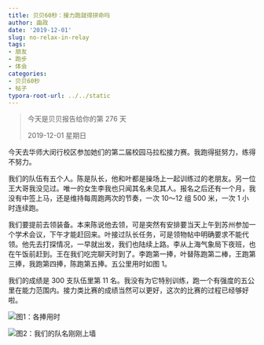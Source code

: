 ```yaml
---
title: 贝贝60秒：接力跑就得拼命吗
author: 曲政
date: '2019-12-01'
slug: no-relax-in-relay
tags:
- 朋友
- 跑步
- 体会
categories:
- 贝贝60秒
- 帖子
typora-root-url: ../../static
---
```


> 今天是贝贝报告给你的第 276 天
>
> 2019-12-01 星期日

今天去华师大闵行校区参加她们的第二届校园马拉松接力赛。我跑得挺努力，练得不努力。

我们的队伍有五个人。陈是队长，他和叶都是操场上一起训练过的老朋友。另一位王大哥我没见过。唯一的女生李我也只闻其名未见其人。报名之后还有一个月，我没有中签上马，还是维持每周跑两次的节奏，一次 10～12 组 500 米，一次 1 小时连续跑。

我们要提前去领装备。本来陈说他去领，可是突然有安排要当天上午到苏州参加一个学术会议，下午才能赶回来。叶接过队长任务，可是领物帖中明确要求不能代领。他先去打探情况，一早就出发，我们也陆续上路。李从上海气象局下夜班，也在午饭前赶到。王在我们吃完聊天时到了。李跑第一捧，叶替陈跑第二棒，王跑第三捧，我跑第四捧，陈跑第五捧。五公里用时如图 1。

我们的成绩是 300 支队伍里第 11 名。我没有为它特别训练，跑一个有强度的五公里在能力范围内。接力类比赛的成绩当然可以更好，这次的比赛的过程已经够好啦。

![图1：各捧用时](/images/2019-12-01-%E8%B4%9D%E8%B4%9D60%E7%A7%92%EF%BC%9A%E6%8E%A5%E5%8A%9B%E8%B7%91%E5%B0%B1%E5%BE%97%E6%8B%BC%E5%91%BD%E5%90%97/006tNbRwgy1g9rg3sbtdfj30ka0kfwgk.jpg)

![图2：我们的队名刚刚上墙](/images/2019-12-01-%E8%B4%9D%E8%B4%9D60%E7%A7%92%EF%BC%9A%E6%8E%A5%E5%8A%9B%E8%B7%91%E5%B0%B1%E5%BE%97%E6%8B%BC%E5%91%BD%E5%90%97/006tNbRwgy1g9rfyyrx9pj30u0140gql.jpg)



